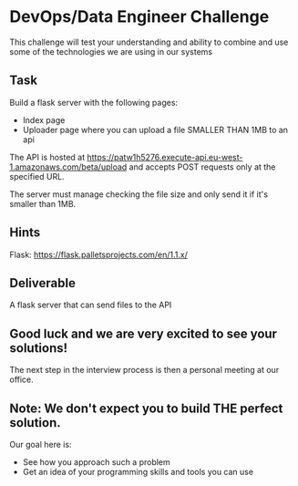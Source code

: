 # DevOps/Data Engineer Challenge
This challenge will test your understanding and ability to combine and use some of the technologies
we are using in our systems

## Task
Build a flask server with the following pages:
* Index page
* Uploader page where you can upload a file SMALLER THAN 1MB to an 
api

The API is hosted at https://patw1h5276.execute-api.eu-west-1.amazonaws.com/beta/upload and accepts 
POST requests only at the specified URL.

The server must manage checking the file size and only send it if it's smaller than 1MB.

## Hints

Flask: https://flask.palletsprojects.com/en/1.1.x/

## Deliverable

A flask server that can send files to the API 
 

## Good luck and we are very excited to see your solutions! 
The next step in the interview process is then a personal meeting at our office.

## Note: We don't expect you to build THE perfect solution.
Our goal here is:
* See how you approach such a problem
* Get an idea of your programming skills and tools you can use
